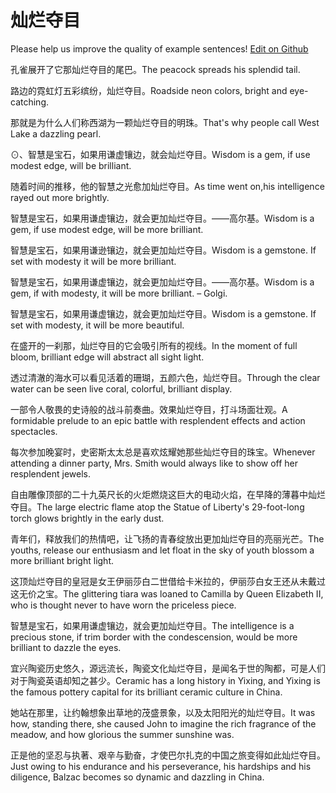 # 灿烂夺目

Please help us improve the quality of example sentences! [Edit on Github](https://github.com/jiyushe/jiyu-example-sentence-source/blob/main/chinese/canlanduomu.md)

<p><span class="chinese">孔雀展开了它那灿烂夺目的尾巴。</span><span class="english">The peacock spreads his splendid tail.</span></p>

<p><span class="chinese">路边的霓虹灯五彩缤纷，灿烂夺目。</span><span class="english">Roadside neon colors, bright and eye-catching.</span></p>

<p><span class="chinese">那就是为什么人们称西湖为一颗灿烂夺目的明珠。</span><span class="english">That's why people call West Lake a dazzling pearl.</span></p>

<p><span class="chinese">⊙、智慧是宝石，如果用谦虚镶边，就会灿烂夺目。</span><span class="english">Wisdom is a gem, if use modest edge, will be brilliant.</span></p>

<p><span class="chinese">随着时间的推移，他的智慧之光愈加灿烂夺目。</span><span class="english">As time went on,his intelligence rayed out more brightly.</span></p>

<p><span class="chinese">智慧是宝石，如果用谦虚镶边，就会更加灿烂夺目。——高尔基。</span><span class="english">Wisdom is a gem, if use modest edge, will be more brilliant.</span></p>

<p><span class="chinese">智慧是宝石，如果用谦逊镶边，就会更加灿烂夺目。</span><span class="english">Wisdom is a gemstone. If set with modesty it will be more brilliant.</span></p>

<p><span class="chinese">智慧是宝石，如果用谦虚镶边，就会更加灿烂夺目。——高尔基。</span><span class="english">Wisdom is a gem, if with modesty, it will be more brilliant. – Golgi.</span></p>

<p><span class="chinese">智慧是宝石，如果用谦虚镶边，就会更加灿烂夺目。</span><span class="english">Wisdom is a gemstone. If set with modesty, it will be more beautiful.</span></p>

<p><span class="chinese">在盛开的一刹那，灿烂夺目的它会吸引所有的视线。</span><span class="english">In the moment of full bloom, brilliant edge will abstract all sight light.</span></p>

<p><span class="chinese">透过清澈的海水可以看见活着的珊瑚，五颜六色，灿烂夺目。</span><span class="english">Through the clear water can be seen live coral, colorful, brilliant display.</span></p>

<p><span class="chinese">一部令人敬畏的史诗般的战斗前奏曲。效果灿烂夺目，打斗场面壮观。</span><span class="english">A formidable prelude to an epic battle with resplendent effects and action spectacles.</span></p>

<p><span class="chinese">每次参加晚宴时，史密斯太太总是喜欢炫耀她那些灿烂夺目的珠宝。</span><span class="english">Whenever attending a dinner party, Mrs. Smith would always like to show off her resplendent jewels.</span></p>

<p><span class="chinese">自由雕像顶部的二十九英尺长的火炬燃烧这巨大的电动火焰，在早降的薄暮中灿烂夺目。</span><span class="english">The large electric flame atop the Statue of Liberty's 29-foot-long torch glows brightly in the early dust.</span></p>

<p><span class="chinese">青年们，释放我们的热情吧，让飞扬的青春绽放出更加灿烂夺目的亮丽光芒。</span><span class="english">The youths, release our enthusiasm and let float in the sky of youth blossom a more brilliant bright light.</span></p>

<p><span class="chinese">这顶灿烂夺目的皇冠是女王伊丽莎白二世借给卡米拉的，伊丽莎白女王还从未戴过这无价之宝。</span><span class="english">The glittering tiara was loaned to Camilla by Queen Elizabeth II, who is thought never to have worn the priceless piece.</span></p>

<p><span class="chinese">智慧是宝石，如果用谦虚镶边，就会更加灿烂夺目。</span><span class="english">The intelligence is a precious stone, if trim border with the condescension, would be more brilliant to dazzle the eyes.</span></p>

<p><span class="chinese">宜兴陶瓷历史悠久，源远流长，陶瓷文化灿烂夺目，是闻名于世的陶都，可是人们对于陶瓷英语却知之甚少。</span><span class="english">Ceramic has a long history in Yixing, and Yixing is the famous pottery capital for its brilliant ceramic culture in China.</span></p>

<p><span class="chinese">她站在那里，让约翰想象出草地的茂盛景象，以及太阳阳光的灿烂夺目。</span><span class="english">It was how, standing there, she caused John to imagine the rich fragrance of the meadow, and how glorious the summer sunshine was.</span></p>

<p><span class="chinese">正是他的坚忍与执著、艰辛与勤奋，才使巴尔扎克的中国之旅变得如此灿烂夺目。</span><span class="english">Just owing to his endurance and his perseverance, his hardships and his diligence, Balzac becomes so dynamic and dazzling in China.</span></p>

